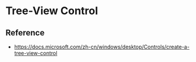 # Tree-View Control

## Reference

* https://docs.microsoft.com/zh-cn/windows/desktop/Controls/create-a-tree-view-control
